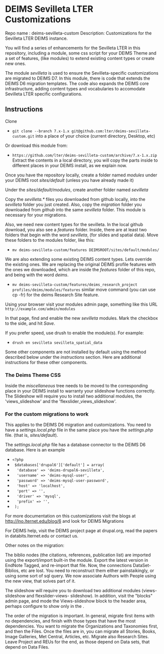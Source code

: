 # DEIMS Sevilleta LTER Customizations #

Repo name : deims-sevilleta-custom
Description:  Customizations for the Sevilleta LTER DEIMS instance.

You will find a series of enhancements for the Sevilleta LTER in this repository,
including a module, some css script for your DEIMS Theme and a set of features, 
(like modules) to extend existing content types or create new ones.  

The module _sevilleta_ is used to ensure the Sevilleta-specific customizations are
migrated to DEIMS D7.  In this module, there is code that extends the DEIMS D6 
migration templates. The code also expands the DEIMS core infrastructure, adding
content types and vocabularies to accomodate Sevilleta LTER specific configurations.

## Instructions ##

Clone 
* `git clone --branch 7.x-1.x git@github.com:lter/deims-sevilleta-custom.git` 
into a place of your choice (current directory, Desktop, etc)

Or download this module from: 

* `https://github.com/lter/deims-sevilleta-custom/archive/7.x-1.x.zip`
Extract the contents in a local directory, you will copy the parts inside to different
places in your DEIMS install, as we explain now.

Once you have the repository locally, create a folder named _modules_ under your
DEIMS root _sites/default_ (unless you have already made it)

Under the _sites/default/modules_, create another folder named _sevilleta_ 

Copy the _sevilleta.*_ files you downloaded from github locally, into the _sevilleta_ 
folder you just created. Also, copy the _migration_ folder you downloaded from _github_
into the same _sevilleta_ folder. This module is necessary for your migrations.

Also, we need new content types for the sevilleta. In the local github download, you also
see a _features_ folder.  Inside, there are at least two folders that begin with the word
_sevilleta_, (for slides and spatial data).  Move these folders to the modules folder,
like this:

* `mv deims-sevilleta-custom/features DEIMSROOT/sites/default/modules/`

We are also extending some existing DEIMS content types. Lets override the existing ones.
We are replacing the original DEIMS profile features with the ones we downloaded, which
are inside the _features_ folder of this repo, and being with the word _deims_.

* `mv deims-sevilleta-custom/features/deims_research_project profiles/deims/modules/features`
similar move command (you can use cp -fr) for the deims Research Site feature.

Using your browser visit your modules admin page, something like this URL 
`http://example.com/admin/modules`

In that page, find and enable the new _sevilleta_ modules. Mark the checkbox to 
the side, and hit _Save_. 

If you prefer speed, use drush to enable the module(s). For example:
* `drush en sevilleta sevilleta_spatial_data`

Some other components are not installed by default using the method described below under the
_instructions_ section. Here are additional instructions for these other components.

### The Deims Theme CSS ###
Inside the _miscellaneous_ tree needs to be moved to the corresponding place in
your DEIMS install to warranty your slideshow functions correctly.  The Slideshow
will require you to install two additional modules, the 'views_slideshow' and the
'flexslider_views_slideshow'.

###  For the custom migrations to work ###
This applies to the DEIMS D6 migration and customizations. You need 
to have a _settings.local.php_ file in the same place you have the _settings.php_ file.
(that is, _sites/default_).

The _settings.local.php_ file has a database connector to the DEIMS D6 database. Here is
an example

* `<?php `
* ` $databases['drupal6']['default'] = array(`
* `  'database' => 'deims-drupal6-sevilleta',`
* `  'username' => 'deims-mysql-user',`
* `  'password' => 'deims-mysql-user-password',`
* `  'host' => 'localhost',`
* `  'port' => '',`
* `  'driver' => 'mysql',`
* `  'prefix' => '',`
* ` );`


For more documentation on this customizations visit the blogs at http://lno.lternet.edu/blog/6 
and look for DEIMS Migrations

For DEIMS help, visit the DEIMS project page at drupal.org, read the papers in databits.lternet.edu
or contact us.

Other notes on the migration:

The biblio nodes (the citations, references, publication list) are imported using the export/import
built-in the module.  Export the latest version in EndNote Tagged, and re-import that file.  Now,
the connections DataSet-Biblios, etc are lost.  You need to reconstruct them either painstaikingly,
or using some sort of sql query.  We now associate Authors with People using the new view, that solves
part of it.

The slideshow will require you to download two additional modules (views-slideshow and flexslider-views-
slideshow). In addition, visit the "blocks" admin page, and mode the Views-slideshow block to the header
area, perhaps configure to show only in the <front>.  

The order of the migration is important. In general, migrate first items with no dependencies, and 
finish with those types that have the most dependencies.  You want to migrate the Organizations and 
Taxonomies first, and then the Files.  Once the files are in, you can migrate all Stories, Books,
Image Galleries, Met Central, Articles, etc.  Migrate also Research Sites.  Leave Project and REUs 
for the end, as those depend on Data sets, that depend on Data Files.  

